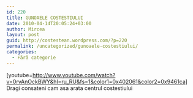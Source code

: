 ```yaml
---
id: 220
title: GUNOAELE COSTESTIULUI
date: 2010-04-14T20:05:24+03:00
author: Mircea
layout: post
guid: http://costestean.wordpress.com/?p=220
permalink: /uncategorized/gunoaele-costestiului/
categories:
  - Fără categorie
---
```

[youtube=http://www.youtube.com/watch?v=0rvAnOckBWY&hl=ru_RU&fs=1&color1=0x402061&color2=0x9461ca] Dragi consateni cam asa arata centrul costestiului